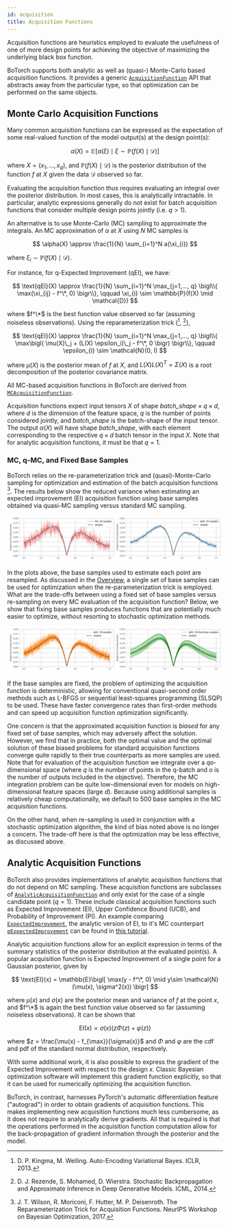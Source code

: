 ```yaml
---
id: acquisition
title: Acquisition Functions
---
```


Acquisition functions are heuristics employed to evaluate the usefulness of one
of more design points for achieving the objective of maximizing the underlying
black box function.

BoTorch supports both analytic as well as (quasi-) Monte-Carlo based acquisition
functions. It provides a generic
[`AcquisitionFunction`](../api/acquisition.html#acquisitionfunction) API that
abstracts away from the particular type, so that optimization can be performed
on the same objects.


## Monte Carlo Acquisition Functions

Many common acquisition functions can be expressed as the expectation of some
real-valued function of the model output(s) at the design point(s):

$$
\alpha(X) = \mathbb{E}\bigl[ a(\xi) \mid
  \xi \sim \mathbb{P}(f(X) \mid \mathcal{D}) \bigr]
$$

where $X = (x_1, \dotsc, x_q)$, and $\mathbb{P}(f(X) \mid \mathcal{D})$ is the
posterior distribution of the function $f$ at $X$ given the data $\mathcal{D}$
observed so far.

Evaluating the acquisition function thus requires evaluating an integral over
the posterior distribution. In most cases, this is analytically intractable. In
particular, analytic expressions generally do not exist for batch acquisition
functions that consider multiple design points jointly (i.e. $q > 1$).

An alternative is to use Monte-Carlo (MC) sampling to approximate the integrals.
An MC approximation of $\alpha$ at $X$ using $N$ MC samples is

$$ \alpha(X) \approx \frac{1}{N} \sum_{i=1}^N a(\xi_{i}) $$

where $\xi_i \sim \mathbb{P}(f(X) \mid \mathcal{D})$.

For instance, for q-Expected Improvement (qEI), we have:

$$
\text{qEI}(X) \approx \frac{1}{N} \sum_{i=1}^N \max_{j=1,..., q}
\bigl\\{ \max(\xi_{ij} - f^\*, 0) \bigr\\},
\qquad \xi_{i} \sim \mathbb{P}(f(X) \mid \mathcal{D})
$$

where $f^\*$ is the best function value observed so far (assuming noiseless
observations). Using the reparameterization trick ([^KingmaWelling2014],
[^Rezende2014]),

$$
\text{qEI}(X) \approx \frac{1}{N} \sum_{i=1}^N \max_{j=1,..., q}
\bigl\\{ \max\bigl( \mu(X)\_j + (L(X) \epsilon_i)\_j - f^\*, 0 \bigr) \bigr\\},
\qquad \epsilon_{i} \sim \mathcal{N}(0, I)
$$

where $\mu(X)$ is the posterior mean of $f$ at $X$, and $L(X)L(X)^T = \Sigma(X)$
is a root decomposition of the posterior covariance matrix.

All MC-based acquisition functions in BoTorch are derived from
[`MCAcquisitionFunction`](../api/acquisition.html#mcacquisitionfunction).

Acquisition functions expect input tensors $X$ of shape
$\textit{batch_shape} \times q \times d$, where $d$ is the dimension of the
feature space, $q$ is the number of points considered jointly, and
$\textit{batch_shape}$ is the batch-shape of the input tensor. The output
$\alpha(X)$ will have shape $\textit{batch_shape}$, with each element
corresponding to the respective $q \times d$ batch tensor in the input $X$.
Note that for analytic acquisition functions, it must be that $q=1$.

### MC, q-MC, and Fixed Base Samples

BoTorch relies on the re-parameterization trick and (quasi)-Monte-Carlo sampling
for optimization and estimation of the batch acquisition functions [^Wilson2017].
The results below show the reduced variance when estimating an expected
improvement (EI) acquisition function using base samples obtained via quasi-MC
sampling versus standard MC sampling.

![MC_qMC](assets/EI_MC_qMC.png)

In the plots above, the base samples used to estimate each point are resampled.
As discussed in the [Overview](./overview), a single set of base samples can be
used for optimization when the re-parameterization trick is employed. What are the
trade-offs between using a fixed set of base samples versus re-sampling on every
MC evaluation of the acquisition function? Below, we show that fixing base samples
produces functions that are potentially much easier to optimize, without resorting to
stochastic optimization methods.

![resampling_fixed](assets/EI_resampling_fixed.png)

If the base samples are fixed, the problem of optimizing the acquisition function
is deterministic, allowing for conventional quasi-second order methods such as
L-BFGS or sequential least-squares programming (SLSQP) to be used. These have
faster convergence rates than first-order methods and can speed up acquisition
function optimization significantly.

One concern is that the approximated acquisition function is *biased* for any
fixed set of base samples, which may adversely affect the solution. However, we
find that in practice, both the optimal value and the optimal solution of these
biased problems for standard acquisition functions converge quite rapidly to
their true counterparts as more samples are used. Note that for evaluation of
the acquisition function we integrate over a $qo$-dimensional space (where
$q$ is the number of points in the q-batch and $o$ is the number of outputs
included in the objective). Therefore, the MC integration problem can be quite
low-dimensional even for models on high-dimensional feature spaces (large $d$).
Because using additional samples is relatively cheap computationally,
we default to 500 base samples in the MC acquisition functions.

On the other hand, when re-sampling is used in conjunction with a stochastic
optimization algorithm, the kind of bias noted above is no longer a concern.
The trade-off here is that the optimization may be less effective, as discussed
above.


## Analytic Acquisition Functions

BoTorch also provides implementations of analytic acquisition functions that
do not depend on MC sampling. These acquisition functions are subclasses of
[`AnalyticAcquisitionFunction`](../api/acquisition.html#analyticacquisitionfunction)
and only exist for the case of a single candidate point ($q = 1$). These
include classical acquisition functions such as Expected Improvement (EI),
Upper Confidence Bound (UCB), and Probability of Improvement (PI). An example
comparing [`ExpectedImprovement`](../api/acquisition.html#expectedimprovement),
the analytic version of EI, to it's MC counterpart
[`qExpectedImprovement`](../api/acquisition.html#qexpectedimprovement)
can be found in
[this tutorial](../tutorials/compare_mc_analytic_acquisition).

Analytic acquisition functions allow for an explicit expression in terms of the
summary statistics of the posterior distribution at the evaluated point(s).
A popular acquisition function is Expected Improvement of a single point
for a Gaussian posterior, given by

$$ \text{EI}(x) = \mathbb{E}\bigl[
\max(y - f^\*, 0) \mid y\sim \mathcal{N}(\mu(x), \sigma^2(x))
\bigr] $$

where $\mu(x)$ and $\sigma(x)$ are the posterior mean and variance of $f$ at the
point $x$, and $f^\*$ is again the best function value observed so far (assuming
noiseless observations). It can be shown that

$$ \text{EI}(x) = \sigma(x) \bigl( z \Phi(z) + \varphi(z) \bigr)$$

where $z = \frac{\mu(x) - f_{\max}}{\sigma(x)}$ and $\Phi$ and $\varphi$ are
the cdf and pdf of the standard normal distribution, respectively.

With some additional work, it is also possible to express the gradient of
the Expected Improvement with respect to the design $x$. Classic Bayesian
optimization software will implement this gradient function explicitly, so that
it can be used for numerically optimizing the acquisition function.

BoTorch, in contrast, harnesses PyTorch's automatic differentiation feature
("autograd") in order to obtain gradients of acquisition functions. This makes
implementing new acquisition functions much less cumbersome, as it does not
require to analytically derive gradients. All that is required is that the
operations performed in the acquisition function computation allow for the
back-propagation of gradient information through the posterior and the model.


[^KingmaWelling2014]: D. P. Kingma, M. Welling. Auto-Encoding Variational Bayes.
ICLR, 2013.

[^Rezende2014]: D. J. Rezende, S. Mohamed, D. Wierstra. Stochastic
Backpropagation and Approximate Inference in Deep Generative Models. ICML, 2014.

[^Wilson2017]: J. T. Wilson, R. Moriconi, F. Hutter, M. P. Deisenroth.
The Reparameterization Trick for Acquisition Functions. NeurIPS Workshop on
Bayesian Optimization, 2017.

